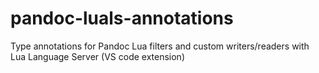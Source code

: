 # pandoc-luals-annotations
Type annotations for Pandoc Lua filters and custom writers/readers with Lua Language Server (VS code extension)
